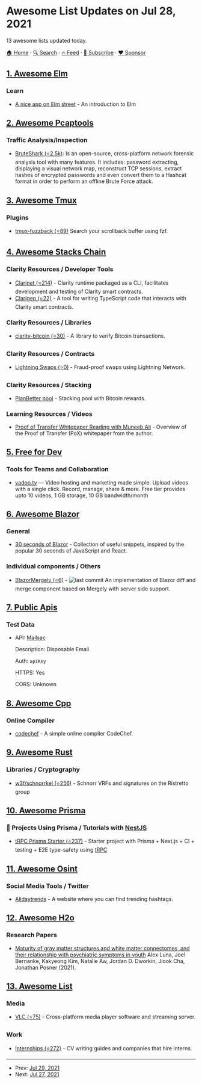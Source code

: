 # Awesome List Updates on Jul 28, 2021

13 awesome lists updated today.

[🏠 Home](/README.md) · [🔍 Search](https://www.trackawesomelist.com/search/) · [🔥 Feed](https://www.trackawesomelist.com/rss.xml) · [📮 Subscribe](https://trackawesomelist.us17.list-manage.com/subscribe?u=d2f0117aa829c83a63ec63c2f&id=36a103854c) · [❤️  Sponsor](https://github.com/sponsors/theowenyoung)



## [1. Awesome Elm](/content/sporto/awesome-elm/README.md)

### Learn

*   [A nice app on Elm street](https://madewithlove.com/blog/software-engineering/using-elm-with-react-a-nice-app-on-elm-street/) - An introduction to Elm

## [2. Awesome Pcaptools](/content/caesar0301/awesome-pcaptools/README.md)

### Traffic Analysis/Inspection

*   [BruteShark (⭐2.5k)](https://github.com/odedshimon/BruteShark): Is an open-source, cross-platform network forensic analysis tool with many features. It includes: password extracting,  displaying a visual network map, reconstruct TCP sessions, extract hashes of encrypted passwords and even convert them to a Hashcat format in order to perform an offline Brute Force attack.

## [3. Awesome Tmux](/content/rothgar/awesome-tmux/README.md)

### Plugins

*   [tmux-fuzzback (⭐89)](https://github.com/roosta/tmux-fuzzback) Search your scrollback buffer using fzf.

## [4. Awesome Stacks Chain](/content/friedger/awesome-stacks-chain/README.md)

### Clarity Resources / Developer Tools

*   [Clarinet (⭐214)](https://github.com/hirosystems/clarinet) - Clarity runtime packaged as a CLI, facilitates development and testing of Clarity smart contracts.
*   [Clarigen (⭐22)](https://github.com/obylabs/clarigen) - A tool for writing TypeScript code that interacts with Clarity smart contracts.

### Clarity Resources / Libraries

*   [clarity-bitcoin (⭐30)](https://github.com/jcnelson/clarity-bitcoin) - A library to verify Bitcoin transactions.

### Clarity Resources / Contracts

*   [Lightning Swaps (⭐0)](https://github.com/radicleart/clarity-rstack/blob/master/contracts/lightning-swaps-v1.clar) - Fraud-proof swaps using Lightning Network.

### Clarity Resources / Stacking

*   [PlanBetter pool](https://planbetter.org/) - Stacking pool with Bitcoin rewards.

### Learning Resources / Videos

*   [Proof of Transfer Whitepaper Reading with Muneeb Ali](https://www.youtube.com/watch?v=NY_eUrIcWOY\&t=3s) - Overview of the Proof of Transfer (PoX) whitepaper from the author.

## [5. Free for Dev](/content/ripienaar/free-for-dev/README.md)

### Tools for Teams and Collaboration

*   [vadoo.tv](https://vadoo.tv/) — Video hosting and marketing made simple. Upload videos with a single click. Record, manage, share & more. Free tier provides upto 10 videos, 1 GB storage, 10 GB bandwidth/month

## [6. Awesome Blazor](/content/AdrienTorris/awesome-blazor/README.md)

### General

*   [30 seconds of Blazor](https://www.30secondsofblazor.net/) - Collection of useful snippets, inspired by the popular 30 seconds of JavaScript and React.

### Individual components / Others

*   [BlazorMergely (⭐6)](https://github.com/akovac35/BlazorMergely) - ![last commit](https://img.shields.io/github/last-commit/akovac35/BlazorMergely?style=flat-square\&cacheSeconds=86400) An implementation of Blazor diff and merge component based on Mergely with server side support.

## [7. Public Apis](/content/public-apis/public-apis/README.md)

### Test Data

- API: [Mailsac](https://mailsac.com/docs/api)

  Description: Disposable Email

  Auth: `apiKey`

  HTTPS: Yes

  CORS: Unknown



## [8. Awesome Cpp](/content/fffaraz/awesome-cpp/README.md)

### Online Compiler

*   [codechef](https://www.codechef.com/ide) - A simple online compiler CodeChef.

## [9. Awesome Rust](/content/rust-unofficial/awesome-rust/README.md)

### Libraries / Cryptography

*   [w3f/schnorrkel (⭐256)](https://github.com/w3f/schnorrkel) - Schnorr VRFs and signatures on the Ristretto group

## [10. Awesome Prisma](/content/catalinmiron/awesome-prisma/README.md)

### :space_invader: Projects Using Prisma / Tutorials with   [NestJS](https://nestjs.com/)

*   [tRPC Prisma Starter (⭐237)](https://github.com/trpc/examples-next-prisma-starter) - Starter project with Prisma + Next.js + CI + testing + E2E type-safety using [tRPC](https://trpc.io)

## [11. Awesome Osint](/content/jivoi/awesome-osint/README.md)

### Social Media Tools / Twitter

*   [Alldaytrends](https://alldaytrends.com) - A website where you can find trending hashtags.

## [12. Awesome H2o](/content/h2oai/awesome-h2o/README.md)

### Research Papers

*   [Maturity of gray matter structures and white matter connectomes, and their relationship with psychiatric symptoms in youth](https://onlinelibrary.wiley.com/doi/full/10.1002/hbm.25565) Alex Luna, Joel Bernanke, Kakyeong Kim, Natalie Aw, Jordan D. Dworkin, Jiook Cha, Jonathan Posner (2021).

## [13. Awesome List](/content/sindresorhus/awesome/README.md)

### Media

*   [VLC (⭐75)](https://github.com/mfkl/awesome-vlc#readme) - Cross-platform media player software and streaming server.

### Work

*   [Internships (⭐272)](https://github.com/lodthe/awesome-internships#readme) - CV writing guides and companies that hire interns.

---

- Prev: [Jul 29, 2021](/content/2021/07/29/README.md)
- Next: [Jul 27, 2021](/content/2021/07/27/README.md)